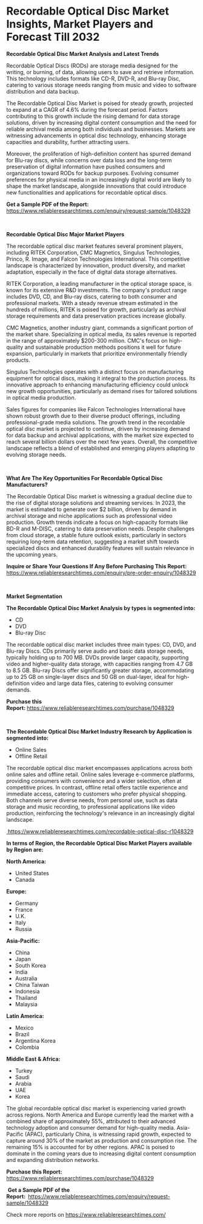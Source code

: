 <p><h1>Recordable Optical Disc Market Insights, Market Players and Forecast Till 2032</h1></p><p><strong>Recordable Optical Disc Market Analysis and Latest Trends</strong></p>
<p><p>Recordable Optical Discs (RODs) are storage media designed for the writing, or burning, of data, allowing users to save and retrieve information. This technology includes formats like CD-R, DVD-R, and Blu-ray Disc, catering to various storage needs ranging from music and video to software distribution and data backup.</p><p>The Recordable Optical Disc Market is poised for steady growth, projected to expand at a CAGR of 4.6% during the forecast period. Factors contributing to this growth include the rising demand for data storage solutions, driven by increasing digital content consumption and the need for reliable archival media among both individuals and businesses. Markets are witnessing advancements in optical disc technology, enhancing storage capacities and durability, further attracting users.</p><p>Moreover, the proliferation of high-definition content has spurred demand for Blu-ray discs, while concerns over data loss and the long-term preservation of digital information have pushed consumers and organizations toward RODs for backup purposes. Evolving consumer preferences for physical media in an increasingly digital world are likely to shape the market landscape, alongside innovations that could introduce new functionalities and applications for recordable optical discs.</p></p>
<p><strong>Get a Sample PDF of the Report:&nbsp;</strong> <a href="https://www.reliableresearchtimes.com/enquiry/request-sample/1048329?utm_campaign=2177&utm_medium=2&utm_source=Github&utm_content=ia&utm_term=06022025&utm_id=recordable-optical-disc">https://www.reliableresearchtimes.com/enquiry/request-sample/1048329</a></p>
<p>&nbsp;</p>
<p><strong>Recordable Optical Disc Major Market Players</strong></p>
<p><p>The recordable optical disc market features several prominent players, including RITEK Corporation, CMC Magnetics, Singulus Technologies, Princo, R. Image, and Falcon Technologies International. This competitive landscape is characterized by innovation, product diversity, and market adaptation, especially in the face of digital data storage alternatives.</p><p>RITEK Corporation, a leading manufacturer in the optical storage space, is known for its extensive R&D investments. The company's product range includes DVD, CD, and Blu-ray discs, catering to both consumer and professional markets. With a steady revenue stream estimated in the hundreds of millions, RITEK is poised for growth, particularly as archival storage requirements and data preservation practices increase globally.</p><p>CMC Magnetics, another industry giant, commands a significant portion of the market share. Specializing in optical media, its sales revenue is reported in the range of approximately $200-300 million. CMC's focus on high-quality and sustainable production methods positions it well for future expansion, particularly in markets that prioritize environmentally friendly products.</p><p>Singulus Technologies operates with a distinct focus on manufacturing equipment for optical discs, making it integral to the production process. Its innovative approach to enhancing manufacturing efficiency could unlock new growth opportunities, particularly as demand rises for tailored solutions in optical media production.</p><p>Sales figures for companies like Falcon Technologies International have shown robust growth due to their diverse product offerings, including professional-grade media solutions. The growth trend in the recordable optical disc market is projected to continue, driven by increasing demand for data backup and archival applications, with the market size expected to reach several billion dollars over the next few years. Overall, the competitive landscape reflects a blend of established and emerging players adapting to evolving storage needs.</p></p>
<p>&nbsp;</p>
<p><strong>What Are The Key Opportunities For Recordable Optical Disc Manufacturers?</strong></p>
<p><p>The Recordable Optical Disc market is witnessing a gradual decline due to the rise of digital storage solutions and streaming services. In 2023, the market is estimated to generate over $2 billion, driven by demand in archival storage and niche applications such as professional video production. Growth trends indicate a focus on high-capacity formats like BD-R and M-DISC, catering to data preservation needs. Despite challenges from cloud storage, a stable future outlook exists, particularly in sectors requiring long-term data retention, suggesting a market shift towards specialized discs and enhanced durability features will sustain relevance in the upcoming years.</p></p>
<p><strong>Inquire or Share Your Questions If Any Before Purchasing This Report:</strong> <a href="https://www.reliableresearchtimes.com/enquiry/pre-order-enquiry/1048329?utm_campaign=2177&utm_medium=2&utm_source=Github&utm_content=ia&utm_term=06022025&utm_id=recordable-optical-disc">https://www.reliableresearchtimes.com/enquiry/pre-order-enquiry/1048329</a></p>
<p>&nbsp;</p>
<p><strong>Market Segmentation</strong></p>
<p><strong>The Recordable Optical Disc Market Analysis by types is segmented into:</strong></p>
<p><ul><li>CD</li><li>DVD</li><li>Blu-ray Disc</li></ul></p>
<p><p>The recordable optical disc market includes three main types: CD, DVD, and Blu-ray Discs. CDs primarily serve audio and basic data storage needs, typically holding up to 700 MB. DVDs provide larger capacity, supporting video and higher-quality data storage, with capacities ranging from 4.7 GB to 8.5 GB. Blu-ray Discs offer significantly greater storage, accommodating up to 25 GB on single-layer discs and 50 GB on dual-layer, ideal for high-definition video and large data files, catering to evolving consumer demands.</p></p>
<p><strong>Purchase this Report:&nbsp;</strong><a href="https://www.reliableresearchtimes.com/purchase/1048329?utm_campaign=2177&utm_medium=2&utm_source=Github&utm_content=ia&utm_term=06022025&utm_id=recordable-optical-disc">https://www.reliableresearchtimes.com/purchase/1048329</a></p>
<p>&nbsp;</p>
<p><strong>The Recordable Optical Disc Market Industry Research by Application is segmented into:</strong></p>
<p><ul><li>Online Sales</li><li>Offline Retail</li></ul></p>
<p><p>The recordable optical disc market encompasses applications across both online sales and offline retail. Online sales leverage e-commerce platforms, providing consumers with convenience and a wider selection, often at competitive prices. In contrast, offline retail offers tactile experience and immediate access, catering to customers who prefer physical shopping. Both channels serve diverse needs, from personal use, such as data storage and music recording, to professional applications like video production, reinforcing the technology's relevance in an increasingly digital landscape.</p></p>
<p><a href="https://www.reliableresearchtimes.com/recordable-optical-disc-r1048329?utm_campaign=2177&utm_medium=2&utm_source=Github&utm_content=ia&utm_term=06022025&utm_id=recordable-optical-disc">&nbsp;https://www.reliableresearchtimes.com/recordable-optical-disc-r1048329</a></p>
<p><strong>In terms of Region, the Recordable Optical Disc Market Players available by Region are:</strong></p>
<p>
    <p> <strong> North America: </strong>
        <ul>
            <li>United States</li>
            <li>Canada</li>
        </ul>
        </p> 
    <p> <strong> Europe: </strong>
        <ul>
            <li>Germany</li>
            <li>France</li>
            <li>U.K.</li>
            <li>Italy</li>
            <li>Russia</li>
        </ul>
        </p> 
    <p> <strong> Asia-Pacific: </strong>
        <ul>
            <li>China</li>
            <li>Japan</li>
            <li>South Korea</li>
            <li>India</li>
            <li>Australia</li>
            <li>China Taiwan</li>
            <li>Indonesia</li>
            <li>Thailand</li>
            <li>Malaysia</li>
        </ul>
        </p> 
    <p> <strong> Latin America: </strong>
        <ul>
            <li>Mexico</li>
            <li>Brazil</li>
            <li>Argentina Korea</li>
            <li>Colombia</li>
        </ul>
        </p> 
    <p> <strong> Middle East & Africa: </strong>
        <ul>
            <li>Turkey</li>
            <li>Saudi</li>
            <li>Arabia</li>
            <li>UAE</li>
            <li>Korea</li>
        </ul>
    </p>
    </p>
<p><p>The global recordable optical disc market is experiencing varied growth across regions. North America and Europe currently lead the market with a combined share of approximately 55%, attributed to their advanced technology adoption and consumer demand for high-quality media. Asia-Pacific (APAC), particularly China, is witnessing rapid growth, expected to capture around 30% of the market as production and consumption rise. The remaining 15% is accounted for by other regions. APAC is poised to dominate in the coming years due to increasing digital content consumption and expanding distribution networks.</p></p>
<p><strong>Purchase this Report: </strong><a href="https://www.reliableresearchtimes.com/purchase/1048329?utm_campaign=2177&utm_medium=2&utm_source=Github&utm_content=ia&utm_term=06022025&utm_id=recordable-optical-disc">https://www.reliableresearchtimes.com/purchase/1048329</a></p>
<p>&nbsp;<strong>Get a Sample PDF of the Report:&nbsp;&nbsp;</strong><a href="https://www.reliableresearchtimes.com/enquiry/request-sample/1048329?utm_campaign=2177&utm_medium=2&utm_source=Github&utm_content=ia&utm_term=06022025&utm_id=recordable-optical-disc">https://www.reliableresearchtimes.com/enquiry/request-sample/1048329</a></p>
<p><strong></strong></p>
<p>Check more reports on <a href="https://www.reliableresearchtimes.com/?utm_campaign=2177&utm_medium=2&utm_source=Github&utm_content=ia&utm_term=06022025&utm_id=recordable-optical-disc">https://www.reliableresearchtimes.com/</a></p>